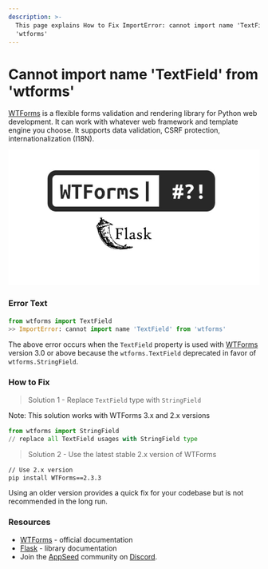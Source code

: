 ```yaml
---
description: >-
  This page explains How to Fix ImportError: cannot import name 'TextField' from
  'wtforms'
---
```


# Cannot import name 'TextField' from 'wtforms'

[WTForms](https://pypi.org/project/WTForms/) is a flexible forms validation and rendering library for Python web development. It can work with whatever web framework and template engine you choose. It supports data validation, CSRF protection, internationalization (I18N).&#x20;

![WTForms TextField import Error](../../.gitbook/assets/how-to-fix-cannot-import-name-textfield-from-wtforms.jpg)

### Error Text

```python
from wtforms import TextField
>> ImportError: cannot import name 'TextField' from 'wtforms'
```

The above error occurs when the `TextField` property is used with [WTForms](https://pypi.org/project/WTForms/) version 3.0 or above because the `wtforms.TextField` deprecated in favor of `wtforms.StringField`.

### How to Fix

> Solution 1 - Replace `TextField` type with `StringField`&#x20;

Note: This solution works with WTForms 3.x and 2.x versions

```python
from wtforms import StringField
// replace all TextField usages with StringField type 
```

> Solution 2 - Use the latest stable 2.x version of WTForms

```
// Use 2.x version
pip install WTForms==2.3.3
```

Using an older version provides a quick fix for your codebase but is not recommended in the long run.&#x20;


### Resources

* [WTForms](https://wtforms.readthedocs.io/en/3.0.x/) - official documentation
* [Flask](https://flask.palletsprojects.com/en/2.0.x/) - library documentation
* Join the [AppSeed](https://appseed.us/) community on [Discord](https://discord.gg/fZC6hup).
